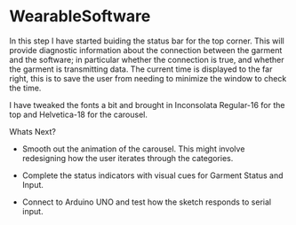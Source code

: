 # WearableSoftware

In this step I have started buiding the status bar for the top corner. This will provide diagnostic information about the connection between the garment and the software; in particular whether the connection is true, and whether the garment is transmitting data. The current time is displayed to the far right, this is to save the user from needing to minimize the window to check the time. 

I have tweaked the fonts a bit and brought in Inconsolata Regular-16 for the top and Helvetica-18 for the carousel.

Whats Next?

- Smooth out the animation of the carousel. This might involve redesigning how the user iterates through the categories.

- Complete the status indicators with visual cues for Garment Status and Input.

- Connect to Arduino UNO and test how the sketch responds to serial input.

